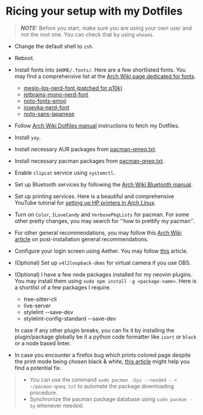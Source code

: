 # Ricing your setup with my Dotfiles

> **_NOTE:_** Before you start, make sure you are using your own user and not
> the root one. You can check that by using `whoami`.

- Change the default shell to `zsh`.

- Reboot.

- Install fonts into `$HOME/.fonts/`.
  Here are a few shortlisted fonts.
  You may find a comprehensive list at the [Arch Wiki page
  dedicated for fonts][archwikifonts].
  - [meslo-lgs-nerd-font (patched for p10k)][meslolgs]
  - [jetbrains-mono-nerd-font][nerdfonts]
  - [noto-fonts-emoji][notocolemoji]
  - [iosevka-nerd-font][nerdfonts]
  - [noto-sans-japanese][notosansjp]

- Follow [Arch Wiki Dotfiles manual][archwikidotfiles]
  instructions to fetch my Dotfiles.

- Install `yay`.

- Install necessary AUR packages from [pacman-qmeq.txt](pacman-qmeq.txt).

- Install necessary pacman packages from [pacman-qneq.txt](pacman-qneq.txt).

- Enable `clipcat` service using `systemctl`.

- Set up Bluetooth services by following the
  [Arch Wiki Bluetooth manual][bluetooth].

- Set up printing services. Here is a beautiful
  and comprehensive YouTube tutorial for [setting up
  HP printers in Arch Linux][hpprint].

- Turn on `Color`, `ILoveCandy` and `VerbosePkgLists` for pacman.
  For some other pretty changes, you may search for
  ''how to prettify my pacman''.

- For other general recommendations, you may follow
  this [Arch Wiki article][archwikipostinstall]
  on post-installation general recommendations.

- Configure your login screen using Aether. You
  may follow [this][loginaether] article.

- (Optional) Set up `v4l2loopback-dkms` for virtual
  camera if you use OBS.

- (Optional) I have a few node packages installed for my neovim plugins.
  You may install them using `sudo npm install -g <package-name>`.
  Here is a shortlist of a few packages I require.
  - tree-sitter-cli
  - live-server
  - stylelint --save-dev
  - stylelint-config-standard --save-dev

  In case if any other plugin breaks, you can fix it by
  installing the plugin/package
  globally be it a python code formatter like
  `isort` or `black` or a node based linter.

- In case you encounter a firefox bug which prints colored
  page despite the print mode being chosen black & white,
  [this article][firefoxbwbug]
  might help you find a potential fix.

> - You can use the command
>   `sudo pacman -Syu --needed - < ~/pacman-qneq.txt` to
>   automate the package downloading procedure.
> - Synchronize the pacman package database using
>   `sudo pacman -Sy` whenever needed.

[archwikidotfiles]: https://wiki.archlinux.org/title/Dotfiles
[meslolgs]: https://github.com/romkatv/powerlevel10k?tab=readme-ov-file#fonts
[nerdfonts]: https://www.nerdfonts.com/font-downloads
[notocolemoji]: https://fonts.google.com/noto/specimen/Noto+Color+Emoji
[notosansjp]: https://fonts.google.com/noto/specimen/Noto+Sans+JP
[archwikifonts]: https://wiki.archlinux.org/title/Fonts
[hpprint]: https://youtu.be/dSRblSh48DM?si=ef0uAXNTo7KrJAzD
[bluetooth]: https://wiki.archlinux.org/title/Bluetooth
[numlock]: https://wiki.archlinux.org/title/Activating_numlock_on_bootup
[archwikipostinstall]: https://wiki.archlinux.org/title/General_recommendations
[loginaether]: https://github.com/iamsubhranil/Rice/blob/main/lightdm-webkit2-greeter_executive.md
[firefoxbwbug]: https://bugzilla.mozilla.org/show_bug.cgi?id=1676191#c27

